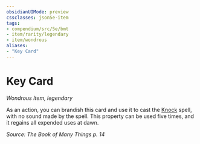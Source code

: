 ```yaml
---
obsidianUIMode: preview
cssclasses: json5e-item
tags:
- compendium/src/5e/bmt
- item/rarity/legendary
- item/wondrous
aliases: 
- "Key Card"
---
```

# Key Card
*Wondrous Item, legendary*  


As an action, you can brandish this card and use it to cast the [Knock](5E2014官方资源/spells/knock.md) spell, with no sound made by the spell. This property can be used five times, and it regains all expended uses at dawn.

*Source: The Book of Many Things p. 14*